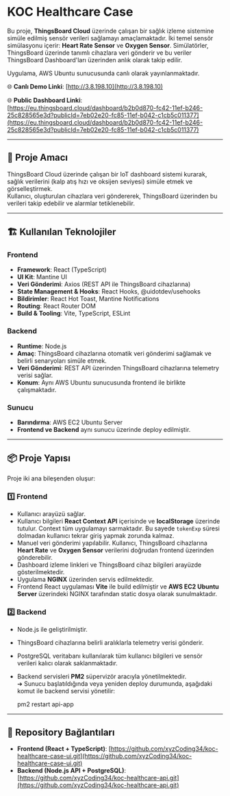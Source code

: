 # KOC Healthcare Case

Bu proje, **ThingsBoard Cloud** üzerinde çalışan bir sağlık izleme sistemine simüle edilmiş sensör verileri sağlamayı amaçlamaktadır. İki temel sensör simülasyonu içerir:
**Heart Rate Sensor** ve **Oxygen Sensor**. Simülatörler, ThingsBoard üzerinde tanımlı cihazlara veri gönderir ve bu veriler ThingsBoard Dashboard'ları üzerinden anlık olarak takip edilir.

Uygulama, AWS Ubuntu sunucusunda canlı olarak yayınlanmaktadır.

🌐 **Canlı Demo Linki**: [http://3.8.198.10](http://3.8.198.10)

🌐 **Public Dashboard Linki**: [https://eu.thingsboard.cloud/dashboard/b2b0d870-fc42-11ef-b246-25c828565e3d?publicId=7eb02e20-fc85-11ef-b042-c1cb5c011377](https://eu.thingsboard.cloud/dashboard/b2b0d870-fc42-11ef-b246-25c828565e3d?publicId=7eb02e20-fc85-11ef-b042-c1cb5c011377)

---

## 🚀 Proje Amacı

ThingsBoard Cloud üzerinde çalışan bir IoT dashboard sistemi kurarak, sağlık verilerini (kalp atış hızı ve oksijen seviyesi) simüle etmek ve görselleştirmek.  
Kullanıcı, oluşturulan cihazlara veri göndererek, ThingsBoard üzerinden bu verileri takip edebilir ve alarmlar tetiklenebilir.

---

## 🏗️ Kullanılan Teknolojiler

### Frontend

- **Framework**: React (TypeScript)
- **UI Kit**: Mantine UI
- **Veri Gönderimi**: Axios (REST API ile ThingsBoard cihazlarına)
- **State Management & Hooks**: React Hooks, @uidotdev/usehooks
- **Bildirimler**: React Hot Toast, Mantine Notifications
- **Routing**: React Router DOM
- **Build & Tooling**: Vite, TypeScript, ESLint

### Backend

- **Runtime**: Node.js
- **Amaç**: ThingsBoard cihazlarına otomatik veri gönderimi sağlamak ve belirli senaryoları simüle etmek.
- **Veri Gönderimi**: REST API üzerinden ThingsBoard cihazlarına telemetry verisi sağlar.
- **Konum**: Aynı AWS Ubuntu sunucusunda frontend ile birlikte çalışmaktadır.

### Sunucu

- **Barındırma**: AWS EC2 Ubuntu Server
- **Frontend ve Backend** aynı sunucu üzerinde deploy edilmiştir.

---

## 📦 Proje Yapısı

Proje iki ana bileşenden oluşur:

### 1️⃣ Frontend

- Kullanıcı arayüzü sağlar.
- Kullanıcı bilgileri **React Context API** içerisinde ve **localStorage** üzerinde tutulur. Context tüm uygulamayı sarmaktadır. Bu sayede `tokenExp` süresi dolmadan kullanıcı tekrar giriş yapmak zorunda kalmaz.
- Manuel veri gönderimi yapılabilir. Kullanıcı, ThingsBoard cihazlarına **Heart Rate** ve **Oxygen Sensor** verilerini doğrudan frontend üzerinden gönderebilir.
- Dashboard izleme linkleri ve ThingsBoard cihaz bilgileri arayüzde gösterilmektedir.
- Uygulama **NGINX** üzerinden servis edilmektedir.
- Frontend React uygulaması **Vite** ile build edilmiştir ve **AWS EC2 Ubuntu Server** üzerindeki NGINX tarafından static dosya olarak sunulmaktadır.

### 2️⃣ Backend

- Node.js ile geliştirilmiştir.
- ThingsBoard cihazlarına belirli aralıklarla telemetry verisi gönderir.
- PostgreSQL veritabanı kullanılarak tüm kullanıcı bilgileri ve sensör verileri kalıcı olarak saklanmaktadır.
- Backend servisleri **PM2** süpervizör aracıyla yönetilmektedir.  
  ➔ Sunucu başlatıldığında veya yeniden deploy durumunda, aşağıdaki komut ile backend servisi yönetilir:

  pm2 restart api-app

---

## 🔗 Repository Bağlantıları

- **Frontend (React + TypeScript)**: [https://github.com/xyzCoding34/koc-healthcare-case-ui.git](https://github.com/xyzCoding34/koc-healthcare-case-ui.git)
- **Backend (Node.js API + PostgreSQL)**: [https://github.com/xyzCoding34/koc-healthcare-api.git](https://github.com/xyzCoding34/koc-healthcare-api.git)

